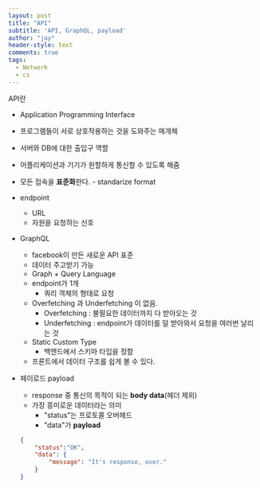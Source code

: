 ```yaml
---
layout: post
title: "API"
subtitle: 'API, GraphQL, payload'
author: "jay"
header-style: text
comments: true
tags:
  - Network
  - cs
---
```


API란
  
  - Application Programming Interface
  - 프로그램들이 서로 상호작용하는 것을 도와주는 매개체
  - 서버와 DB에 대한 출입구 역할
  - 어플리케이션과 기기가 원할하게 통신할 수 있도록 해줌
  - 모든 접속을 **표준화**한다. - standarize format
  - endpoint
    - URL
    - 자원을 요청하는 신호
  
- GraphQL
  - facebook이 만든 새로운 API 표준
  - 데이터 주고받기 가능
  - Graph + Query Language
  - endpoint가 1개
    - 쿼리 객체의 형태로 요청
  - Overfetching 과 Underfetching 이 없음.
    - Overfetching : 불필요한 데이터까지 다 받아오는 것
    - Underfetching : endpoint가 데이터를 덜 받아와서 요청을 여러번 날리는 것
  - Static Custom Type
    - 백엔드에서 스키마 타입을 정함
  - 프론트에서 데이터 구조를 쉽게 볼 수 있다.

- 페이로드 payload

  - response 중 통신의 목적이 되는 **body data**(헤더 제외)
  - 가장 흥미로운 데이터라는 의미
    - "status"는 프로토콜 오버헤드
    - "data"가 **payload**

  ```json
  {
      "status":"OK",
      "data": {
          "message": "It's response, over."
      }
  }
  ```
